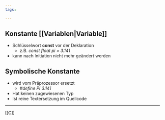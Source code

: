```yaml
---
tags:

---
```

## Konstante [[Variablen|Variable]]
- Schlüsselwort **const** vor der Deklaration
	- z.B. *const float pi = 3.141*
- kann nach Initiation nicht mehr geändert werden
## Symbolische Konstante
- wird vom Präprozessor ersetzt
	- *#define PI 3.141*
- Hat keinen zugewiesenen Typ
- Ist reine Textersetzung im Quellcode


---
[[C]]